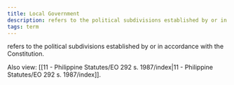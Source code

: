 ```yaml
---
title: Local Government
description: refers to the political subdivisions established by or in accordance with the Constitution.
tags: term
---
```


refers to the political subdivisions established by or in accordance with the Constitution.

Also view: [[11 - Philippine Statutes/EO 292 s. 1987/index|11 - Philippine Statutes/EO 292 s. 1987/index]].
